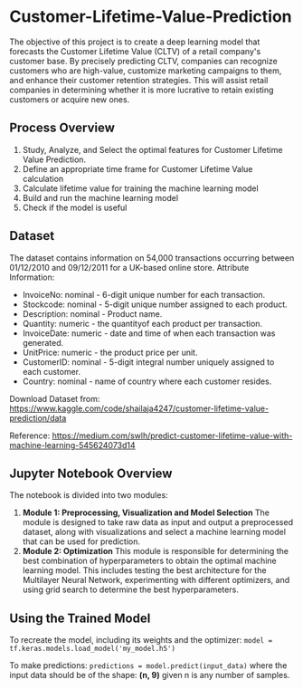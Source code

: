 # Customer-Lifetime-Value-Prediction
The objective of this project is to create a deep learning model that forecasts the Customer Lifetime Value (CLTV) of a retail company's customer base. By precisely predicting CLTV, companies can recognize customers who are high-value, customize marketing campaigns to them, and enhance their customer retention strategies. This will assist retail companies in determining whether it is more lucrative to retain existing customers or acquire new ones.


## Process Overview
1.   Study, Analyze, and Select the optimal features for Customer Lifetime Value Prediction.
2.   Define an appropriate time frame for Customer Lifetime Value calculation
3.   Calculate lifetime value for training the machine learning model
4.   Build and run the machine learning model
5.   Check if the model is useful


## Dataset
The dataset contains information on 54,000 transactions occurring between 01/12/2010 and 09/12/2011 for a UK-based online store. 
Attribute Information:
*   InvoiceNo: nominal - 6-digit unique number for each transaction. 
*   Stockcode: nominal - 5-digit unique number assigned to each product.
*   Description: nominal - Product name.
*   Quantity: numeric - the quantityof each product per transaction.
*   InvoiceDate: numeric - date and time of when each transaction was generated.
*   UnitPrice: numeric - the product price per unit. 
*   CustomerID: nominal - 5-digit integral number uniquely assigned to each customer.
*   Country: nominal - name of country where each customer resides.

Download Dataset from: https://www.kaggle.com/code/shailaja4247/customer-lifetime-value-prediction/data


Reference: https://medium.com/swlh/predict-customer-lifetime-value-with-machine-learning-545624073d14


## Jupyter Notebook Overview
The notebook is divided into two modules:
1. **Module 1: Preprocessing, Visualization and Model Selection**
The module is designed to take raw data as input and output a preprocessed dataset, along with visualizations and select a machine learning model that can be used for prediction.
2. **Module 2: Optimization**
This module is responsible for determining the best combination of hyperparameters to obtain the optimal machine learning model. This includes testing the best architecture for the Multilayer Neural Network, experimenting with different optimizers, and using grid search to determine the best hyperparameters.


## Using the Trained Model
To recreate the model, including its weights and the optimizer:
```model = tf.keras.models.load_model('my_model.h5')```

To make predictions:
```predictions = model.predict(input_data)```
where the input data should be of the shape: __(n, 9)__
given n is any number of samples.

